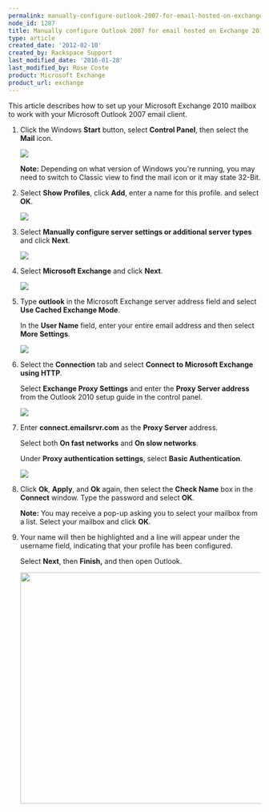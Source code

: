 ```yaml
---
permalink: manually-configure-outlook-2007-for-email-hosted-on-exchange-2010/
node_id: 1287
title: Manually configure Outlook 2007 for email hosted on Exchange 2010
type: article
created_date: '2012-02-10'
created_by: Rackspace Support
last_modified_date: '2016-01-28'
last_modified_by: Rose Coste
product: Microsoft Exchange
product_url: exchange
---
```


This article describes how to set up your
Microsoft Exchange 2010 mailbox
to work with your
Microsoft Outlook 2007 email client.

1. Click the Windows **Start** button, select **Control Panel**, then select the
   **Mail** icon.

   ![](http://c965993.r93.cf2.rackcdn.com/(E%26A)Outlook2010ExchangeTwo.png)

   **Note:** Depending on what version of Windows you're running, you may need
   to switch to Classic view to find the mail icon or it may state 32-Bit.

2. Select **Show Profiles**, click **Add**, enter a name for this
   profile. and select **OK**.

   ![](http://c965993.r93.cf2.rackcdn.com/(E%26A)Outlook2010Exchange4.png)

3. Select **Manually configure server settings or
   additional server types** and click **Next**.

   ![](http://c965993.r93.cf2.rackcdn.com/(E%26A)Outlook2010Exchange50.png)

4. Select **Microsoft Exchange** and click
   **Next**.

   ![](http://c965993.r93.cf2.rackcdn.com/(E%26A)Outlook2010Exchange6.png)

5. Type **outlook** in the Microsoft Exchange server address field and
   select **Use Cached Exchange Mode**.

   In the **User Name** field, enter
   your entire email address and then select **More Settings**.

   ![](http://c4413634.r34.cf2.rackcdn.com/(E%26A)Outlook2010WithExchange2010.png)

6. Select the **Connection** tab and select
   **Connect to Microsoft Exchange using HTTP**.

   Select
   **Exchange Proxy Settings** and enter the **Proxy
   Server address**
   from the Outlook 2010 setup guide in the control panel.

   ![](http://c965993.r93.cf2.rackcdn.com/(E%26A)Outlook2010Exchange8.png)

7. Enter **connect.emailsrvr.com** as the **Proxy Server** address.

   Select both **On fast networks** and **On slow networks**.

   Under **Proxy authentication settings**, select **Basic Authentication**.

   ![](http://c4413634.r34.cf2.rackcdn.com/(E%26A)Outlook2010WithExchange20102.png)

8. Click **Ok**, **Apply**, and **Ok** again, then select the
   **Check Name** box in the **Connect** window. Type the password
   and select **OK**.

   **Note:** You may receive a pop-up asking you to select your mailbox from a
   list. Select your mailbox and click **OK**.

9. Your name will then be highlighted and a line will appear under
   the username field, indicating that your profile has been configured.

   Select **Next**, then **Finish,** and then open Outlook.

   <img src="https://8026b2e3760e2433679c-fffceaebb8c6ee053c935e8915a3fbe7.ssl.cf2.rackcdn.com/field/image/image8.png" width="672" height="462" />
